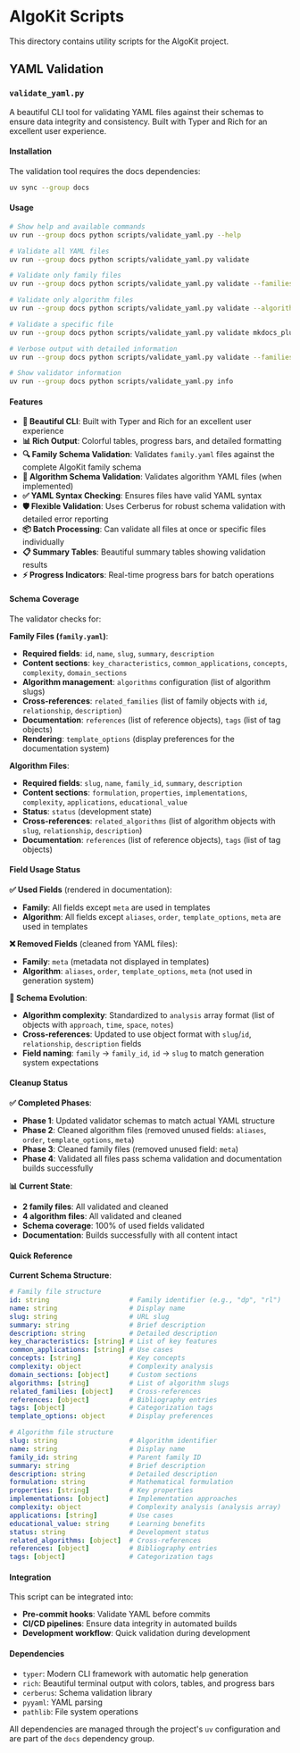 # AlgoKit Scripts

This directory contains utility scripts for the AlgoKit project.

## YAML Validation

### `validate_yaml.py`

A beautiful CLI tool for validating YAML files against their schemas to ensure data integrity and consistency. Built with Typer and Rich for an excellent user experience.

#### Installation

The validation tool requires the docs dependencies:

```bash
uv sync --group docs
```

#### Usage

```bash
# Show help and available commands
uv run --group docs python scripts/validate_yaml.py --help

# Validate all YAML files
uv run --group docs python scripts/validate_yaml.py validate

# Validate only family files
uv run --group docs python scripts/validate_yaml.py validate --families

# Validate only algorithm files  
uv run --group docs python scripts/validate_yaml.py validate --algorithms

# Validate a specific file
uv run --group docs python scripts/validate_yaml.py validate mkdocs_plugins/data/dp/family.yaml

# Verbose output with detailed information
uv run --group docs python scripts/validate_yaml.py validate --families --verbose

# Show validator information
uv run --group docs python scripts/validate_yaml.py info
```

#### Features

- **🎨 Beautiful CLI**: Built with Typer and Rich for an excellent user experience
- **📊 Rich Output**: Colorful tables, progress bars, and detailed formatting
- **🔍 Family Schema Validation**: Validates `family.yaml` files against the complete AlgoKit family schema
- **🧮 Algorithm Schema Validation**: Validates algorithm YAML files (when implemented)
- **✅ YAML Syntax Checking**: Ensures files have valid YAML syntax
- **🛡️ Flexible Validation**: Uses Cerberus for robust schema validation with detailed error reporting
- **📦 Batch Processing**: Can validate all files at once or specific files individually
- **📋 Summary Tables**: Beautiful summary tables showing validation results
- **⚡ Progress Indicators**: Real-time progress bars for batch operations

#### Schema Coverage

The validator checks for:

**Family Files (`family.yaml`)**:
- **Required fields**: `id`, `name`, `slug`, `summary`, `description`
- **Content sections**: `key_characteristics`, `common_applications`, `concepts`, `complexity`, `domain_sections`
- **Algorithm management**: `algorithms` configuration (list of algorithm slugs)
- **Cross-references**: `related_families` (list of family objects with `id`, `relationship`, `description`)
- **Documentation**: `references` (list of reference objects), `tags` (list of tag objects)
- **Rendering**: `template_options` (display preferences for the documentation system)

**Algorithm Files**:
- **Required fields**: `slug`, `name`, `family_id`, `summary`, `description`
- **Content sections**: `formulation`, `properties`, `implementations`, `complexity`, `applications`, `educational_value`
- **Status**: `status` (development state)
- **Cross-references**: `related_algorithms` (list of algorithm objects with `slug`, `relationship`, `description`)
- **Documentation**: `references` (list of reference objects), `tags` (list of tag objects)

#### Field Usage Status

**✅ Used Fields** (rendered in documentation):
- **Family**: All fields except `meta` are used in templates
- **Algorithm**: All fields except `aliases`, `order`, `template_options`, `meta` are used in templates

**❌ Removed Fields** (cleaned from YAML files):
- **Family**: `meta` (metadata not displayed in templates)
- **Algorithm**: `aliases`, `order`, `template_options`, `meta` (not used in generation system)

**🔧 Schema Evolution**:
- **Algorithm complexity**: Standardized to `analysis` array format (list of objects with `approach`, `time`, `space`, `notes`)
- **Cross-references**: Updated to use object format with `slug`/`id`, `relationship`, `description` fields
- **Field naming**: `family` → `family_id`, `id` → `slug` to match generation system expectations

#### Cleanup Status

**✅ Completed Phases**:
- **Phase 1**: Updated validator schemas to match actual YAML structure
- **Phase 2**: Cleaned algorithm files (removed unused fields: `aliases`, `order`, `template_options`, `meta`)
- **Phase 3**: Cleaned family files (removed unused field: `meta`)
- **Phase 4**: Validated all files pass schema validation and documentation builds successfully

**📊 Current State**:
- **2 family files**: All validated and cleaned
- **4 algorithm files**: All validated and cleaned
- **Schema coverage**: 100% of used fields validated
- **Documentation**: Builds successfully with all content intact

#### Quick Reference

**Current Schema Structure**:

```yaml
# Family file structure
id: string                    # Family identifier (e.g., "dp", "rl")
name: string                  # Display name
slug: string                  # URL slug
summary: string               # Brief description
description: string           # Detailed description
key_characteristics: [string] # List of key features
common_applications: [string] # Use cases
concepts: [string]            # Key concepts
complexity: object            # Complexity analysis
domain_sections: [object]     # Custom sections
algorithms: [string]          # List of algorithm slugs
related_families: [object]    # Cross-references
references: [object]          # Bibliography entries
tags: [object]                # Categorization tags
template_options: object      # Display preferences

# Algorithm file structure  
slug: string                  # Algorithm identifier
name: string                  # Display name
family_id: string             # Parent family ID
summary: string               # Brief description
description: string           # Detailed description
formulation: string           # Mathematical formulation
properties: [string]          # Key properties
implementations: [object]     # Implementation approaches
complexity: object            # Complexity analysis (analysis array)
applications: [string]        # Use cases
educational_value: string     # Learning benefits
status: string                # Development status
related_algorithms: [object]  # Cross-references
references: [object]          # Bibliography entries
tags: [object]                # Categorization tags
```

#### Integration

This script can be integrated into:
- **Pre-commit hooks**: Validate YAML before commits
- **CI/CD pipelines**: Ensure data integrity in automated builds
- **Development workflow**: Quick validation during development

#### Dependencies

- `typer`: Modern CLI framework with automatic help generation
- `rich`: Beautiful terminal output with colors, tables, and progress bars
- `cerberus`: Schema validation library
- `pyyaml`: YAML parsing
- `pathlib`: File system operations

All dependencies are managed through the project's `uv` configuration and are part of the `docs` dependency group.
